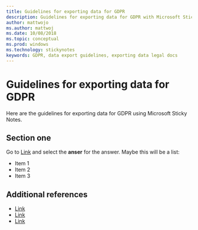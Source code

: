 ```yaml
---
title: Guidelines for exporting data for GDPR
description: Guidelines for exporting data for GDPR with Microsoft Sticky Notes. 
author: mattwojo
ms.author: mattwoj
ms.date: 10/08/2018
ms.topic: conceptual
ms.prod: windows
ms.technology: stickynotes
keywords: GDPR, data export guidelines, exporting data legal docs
---
```


# Guidelines for exporting data for GDPR

Here are the guidelines for exporting data for GDPR using Microsoft Sticky Notes.


## Section one

Go to [Link](https://docs.microsoft.com) and select the **anser** for the answer. 
Maybe this will be a list: 
* Item 1 
* Item 2  
* Item 3 

## Additional references

* [Link](https://docs.microsoft.com)
* [Link](https://docs.microsoft.com)
* [Link](https://docs.microsoft.com)
